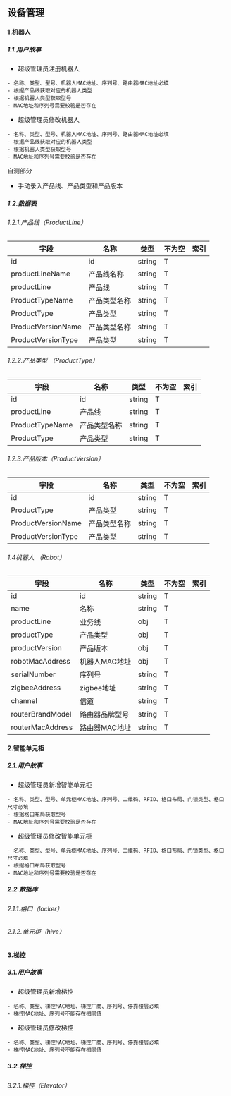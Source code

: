 ## 设备管理

#### 1.机器人

##### 1.1.用户故事
- 超级管理员注册机器人
```
- 名称、类型、型号、机器人MAC地址、序列号、路由器MAC地址必填
- 根据产品线获取对应的机器人类型
- 根据机器人类型获取型号
- MAC地址和序列号需要校验是否存在
```
- 超级管理员修改机器人
```
- 名称、类型、型号、机器人MAC地址、序列号、路由器MAC地址必填
- 根据产品线获取对应的机器人类型
- 根据机器人类型获取型号
- MAC地址和序列号需要校验是否存在
```
自测部分
- 手动录入产品线、产品类型和产品版本


##### 1.2.数据表

###### 1.2.1.产品线（ProductLine）

| 字段 | 名称 | 类型  | 不为空 | 索引 |
| --- | --- | --- | --- | --- |
| id | id | string | T |  |
| productLineName | 产品线名称 | string | T|  |
| productLine | 产品线 | string | T |  |
| ProductTypeName | 产品类型名称 | string | T |  |
| ProductType | 产品类型 | string | T |  |
| ProductVersionName | 产品类型名称 | string | T |  |
| ProductVersionType | 产品类型 | string | T |  |

###### 1.2.2.产品类型 （ProductType）


| 字段 | 名称 | 类型  | 不为空 | 索引 |
| --- | --- | --- | --- | --- |
| id | id | string | T |  |
| productLine | 产品线 | string | T |  |
| ProductTypeName | 产品类型名称 | string | T |  |
| ProductType | 产品类型 | string | T |  |

###### 1.2.3.产品版本（ProductVersion）

| 字段 | 名称 | 类型  | 不为空 | 索引 |
| --- | --- | --- | --- | --- |
| id | id | string | T |  |
| ProductType | 产品类型 | string | T |  |
| ProductVersionName | 产品类型名称 | string | T |  |
| ProductVersionType | 产品类型 | string | T |  |

###### 1.4机器人 （Robot）

| 字段 | 名称 | 类型  | 不为空 | 索引 |
| --- | --- | --- | --- | --- |
| id | id | string | T |  |
| name | 名称 | string | T |  |
| productLine | 业务线 | obj | T |  |
| productType | 产品类型 | obj | T |  |
| productVersion | 产品版本 | obj | T |  |
| robotMacAddress | 机器人MAC地址 | obj | T |  |
| serialNumber | 序列号 | string | T |  |
| zigbeeAddress | zigbee地址 | string | T |  |
| channel | 信道 | string | T |  |
| routerBrandModel | 路由器品牌型号 | string | T |  |
| routerMacAddress | 路由器MAC地址 | string | T |  |



#### 2.智能单元柜
##### 2.1.用户故事
- 超级管理员新增智能单元柜
```
- 名称、类型、型号、单元柜MAC地址、序列号、二维码、RFID、格口布局、门锁类型、格口尺寸必填
- 根据格口布局获取型号
- MAC地址和序列号需要校验是否存在
```
- 超级管理员修改智能单元柜
```
- 名称、类型、型号、单元柜MAC地址、序列号、二维码、RFID、格口布局、门锁类型、格口尺寸必填
- 根据格口布局获取型号
- MAC地址和序列号需要校验是否存在
```
##### 2.2.数据库
###### 2.1.1.格口（locker）

###### 2.1.2.单元柜（hive）

#### 3.梯控
##### 3.1.用户故事
- 超级管理员新增梯控
```
- 名称、类型、梯控MAC地址、梯控厂商、序列号、停靠楼层必填
- 梯控MAC地址、序列号不能存在相同值
```
- 超级管理员修改梯控
```
- 名称、类型、梯控MAC地址、梯控厂商、序列号、停靠楼层必填
- 梯控MAC地址、序列号不能存在相同值
```
##### 3.2.梯控
###### 3.2.1.梯控（Elevator）